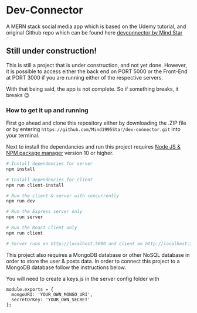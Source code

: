 # Dev-Connector









A MERN stack social media app which is based on the Udemy tutorial, and original Github repo which can be found here [devconnector by Mind Star](https://github.com/Mind1995Star/devconnector)

## Still under construction!

This is still a project that is under construction, and not yet done.
However, it is possible to access either the back end on PORT 5000 or the Front-End at PORT 3000 if you are running either of the respective servers.

With that being said, the app is not complete. So if something breaks, it breaks :wink:

### How to get it up and running

First go ahead and clone this repository either by downloading the .ZIP file or by entering `https://github.com/Mind1995Star/dev-connector.git` into your terminal.

Next to install the dependancies and run this project requires [Node JS & NPM package manager](https://www.nodejs.org) version 10 or higher.

```bash
# Install dependencies for server
npm install

# Install dependencies for client
npm run client-install

# Run the client & server with concurrently
npm run dev

# Run the Express server only
npm run server

# Run the React client only
npm run client

# Server runs on http://localhost:5000 and client on http://localhost:3000
```

This project also requires a MongoDB database or other NoSQL database in order to store the user & posts data. In order to connect this project to a MongoDB database follow the instructions below.

You will need to create a keys.js in the server config folder with

```
module.exports = {
  mongoURI: 'YOUR_OWN_MONGO_URI',
  secretOrKey: 'YOUR_OWN_SECRET'
};
```
